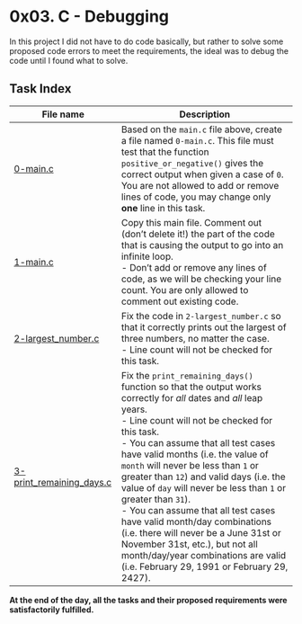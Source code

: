 # 0x03. C - Debugging
In this project I did not have to do code basically, but rather to solve some proposed code errors to meet the requirements, the ideal was to debug the code until I found what to solve.
## Task Index
|File name              |Description                         |
|-----------------------|------------------------------------|
|[0-main.c](https://github.com/Doouh/holbertonschool-low_level_programming/blob/master/0x03-debugging/0-main.c)|Based on the `main.c` file above, create a file named `0-main.c`. This file must test that the function `positive_or_negative()` gives the correct output when given a case of `0`.<br>You are not allowed to add or remove lines of code, you may change only **one** line in this task.|
|[1-main.c](https://github.com/Doouh/holbertonschool-low_level_programming/blob/master/0x03-debugging/1-main.c)|Copy this main file. Comment out (don’t delete it!) the part of the code that is causing the output to go into an infinite loop.<br>- Don’t add or remove any lines of code, as we will be checking your line count. You are only allowed to comment out existing code.|
|[2-largest_number.c](https://github.com/Doouh/holbertonschool-low_level_programming/blob/master/0x03-debugging/2-largest_number.c)|Fix the code in `2-largest_number.c` so that it correctly prints out the largest of three numbers, no matter the case.<br>- Line count will not be checked for this task.|
|[3-print_remaining_days.c](https://github.com/Doouh/holbertonschool-low_level_programming/blob/master/0x03-debugging/3-print_remaining_days.c)|Fix the `print_remaining_days()` function so that the output works correctly for _all_ dates and _all_ leap years.<br>- Line count will not be checked for this task.<br>- You can assume that all test cases have valid months (i.e. the value of `month` will never be less than `1` or greater than `12`) and valid days (i.e. the value of `day` will never be less than `1` or greater than `31`).<br>- You can assume that all test cases have valid month/day combinations (i.e. there will never be a June 31st or November 31st, etc.), but not all month/day/year combinations are valid (i.e. February 29, 1991 or February 29, 2427).|

**At the end of the day, all the tasks and their proposed requirements were satisfactorily fulfilled.**
